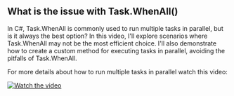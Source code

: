 ## What is the issue with Task.WhenAll()
In C#, Task.WhenAll is commonly used to run multiple tasks in parallel, but is it always the best option? In this video, I'll explore scenarios where Task.WhenAll may not be the most efficient choice. I'll also demonstrate how to create a custom method for executing tasks in parallel, avoiding the pitfalls of Task.WhenAll.

For more details about how to run multiple tasks in parallel watch this video:

[![Watch the video](https://img.youtube.com/vi/dKAw1eIgggU/hqdefault.jpg)](https://youtu.be/dKAw1eIgggU)
